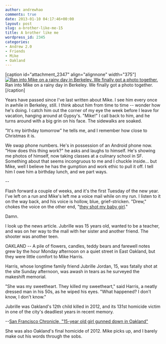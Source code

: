 ```yaml
---
author: andrewhao
comments: true
date: 2013-01-10 04:17:46+00:00
layout: post
slug: a-brother-like-me-15
title: A brother like me
wordpress_id: 2345
categories:
- Andrew 2.0
- Friends
- Mike
- Oakland
---
```


[caption id="attachment_2347" align="alignnone" width="375"][![Ran into Mike on a rainy day in Berkeley. We finally got a photo together.](http://www.andrewhao.com/wp-content/uploads/2013/01/2012-12-26-10.39.54-375x500.jpg)](http://www.andrewhao.com/2013/01/09/a-brother-like-me-15/2012-12-26-10-39-54/) Ran into Mike on a rainy day in Berkeley. We finally got a photo together.[/caption]

Years have passed since I've last written about Mike. I see him every once in awhile in Berkeley, still. I think about him from time to time -- wonder how he's doing. I catch him out the corner of my eye the week before I leave for vacation, hanging around at Gypsy's. "Mike!" I call back to him, and he turns around with a big grin on his face. The sidewalks are soaked.

"It's my birthday tomorrow" he tells me, and I remember how close to Christmas it is.

We swap phone numbers. He's in possession of an Android phone now. "How does this thing work?" he asks and laughs to himself. He's showing me photos of himself, now taking classes at a culinary school in SF. Something about that seems incongruous to me and I chuckle inside... but Mike, well I believe he has the gumption and work ethic to pull it off. I tell him I owe him a birthday lunch, and we part ways.

--

Flash forward a couple of weeks, and it's the first Tuesday of the new year. I've left on a run and Mike's left me a voice mail while on my run. I listen to it on the way back, and his voice is hollow, blue, grief-stricken. "Drew," chokes the voice on the other end, "[they shot my baby girl](http://www.mercurynews.com/breaking-news/ci_22288885/police-identify-girl-killed-oakland-shooting)."

Damn.

I look up the news article. Jubrille was 15 years old, wanted to be a teacher, and was on her way to the mall with her sister and another friend. The shooter was another teen.


OAKLAND -- A pile of flowers, candles, teddy bears and farewell notes grew by the hour Monday afternoon on a quiet street in East Oakland, but they were little comfort to Mike Harris.




Harris, whose longtime family friend Jubrille Jordan, 15, was fatally shot at the site Sunday afternoon, was awash in tears as he surveyed the makeshift memorial.




"She was my sweetheart. They killed my sweetheart," said Harris, a neatly dressed man in his 50s, as he wiped his eyes. "What happened? I don't know, I don't know."




Jubrille was Oakland's 12th child killed in 2012, and its 131st homicide victim in one of the city's deadliest years in recent memory.




--[San Francisco Chronicle, "15-year old girl gunned down in Oakland"](http://www.sfgate.com/crime/article/15-year-old-girl-gunned-down-in-Oakland-4158925.php#ixzz2HXjvynid)


She was also Oakland's final homicide of 2012. Mike picks up, and I barely make out his words through the sobs.
